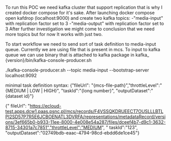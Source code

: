 To run this POC we need kafka cluster that support replication that is why I created docker compose for it's sake.
After launching docker compose open kafdrop (localhost:9000) and create two kafka topics:
-"media-input" with replication factor set to 3
-"media-output" with replication factor set to 3
After further investigation we might come to conclusion that we need more topics but for now It works with just two.

To start workflow we need to send sort of task definition to media-input queue.
Currently we are using file that is present in mcs.
To input to kafka queue we can use binary that is attached to kafka package in kafka_
{version}/bin/kafka-console-producer.sh

./kafka-console-producer.sh --topic media-input --bootstrap-server localhost:9092

minimal task definition syntax:
{"fileUrl": "{mcs-file-path}","throttleLevel":"{MEDIUM | LOW | HIGH}", "taskId":"{long number}", "outputDataset":"
{dataset id}"}

{"
fileUrl": "https://ecloud-test.apps.dcw1.paas.psnc.pl/mcs/records/F4VSSQKDRUEECT7OUSLLLBTLPI2SD57P7R5E6JCBOENATL3DVRFA/representations/metadataRecord/versions/3ef665b0-b933-11ee-8000-4e008e54a287/files/dceef4b7-d9c1-3632-8715-34301a7c7851","throttleLevel":"MEDIUM", "
taskId":"123", "outputDataset":"02749bdb-eaac-4794-98cd-ebdd6de1ce45"}